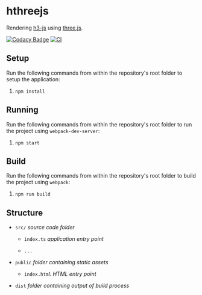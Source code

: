 # hthreejs

Rendering [h3-js](https://github.com/uber/h3-js) using [three.js](https://github.com/mrdoob/three.js).

[![Codacy Badge](https://app.codacy.com/project/badge/Grade/60d1311220694a2ea64874bd4631e1f5)](https://www.codacy.com/gh/nelson-mig-l/hthreejs/dashboard?utm_source=github.com&utm_medium=referral&utm_content=nelson-mig-l/hthreejs&utm_campaign=Badge_Grade)
[![CI](https://github.com/nelson-mig-l/hthreejs/actions/workflows/build.yml/badge.svg)](https://github.com/nelson-mig-l/hthreejs/actions/workflows/build.yml)

## Setup

Run the following commands from within the repository's root folder to setup the application:

1. `npm install`

## Running

Run the following commands from within the repository's root folder to run the project using `webpack-dev-server`:

1. `npm start`

## Build

Run the following commands from within the repository's root folder to build the project using `webpack`:

1. `npm run build`

## Structure

- `src/` _source code folder_

  - `index.ts` _application entry point_

  - `...`

- `public` _folder containing static assets_

  - `index.html` _HTML entry point_

- `dist` _folder containing output of build process_
